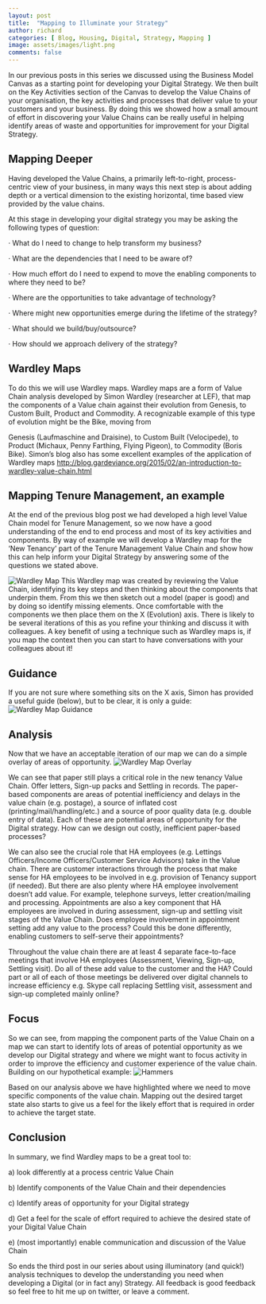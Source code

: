 ```yaml
---
layout: post
title:  "Mapping to Illuminate your Strategy"
author: richard
categories: [ Blog, Housing, Digital, Strategy, Mapping ]
image: assets/images/light.png
comments: false
---
```


In our previous posts in this series we discussed using the Business Model Canvas as a starting point for developing your Digital Strategy. We then built on the Key Activities section of the Canvas to develop the Value Chains of your organisation, the key activities and processes that deliver value to your customers and your business. By doing this we showed how a small amount of effort in discovering your Value Chains can be really useful in helping identify areas of waste and opportunities for improvement for your Digital Strategy.

## Mapping Deeper
Having developed the Value Chains, a primarily left-to-right, process-centric view of your business, in many ways this next step is about adding depth or a vertical dimension to the existing horizontal, time based view provided by the value chains.

At this stage in developing your digital strategy you may be asking the following types of question:

· What do I need to change to help transform my business?

· What are the dependencies that I need to be aware of?

· How much effort do I need to expend to move the enabling components to where they need to be?

· Where are the opportunities to take advantage of technology?

· Where might new opportunities emerge during the lifetime of the strategy?

· What should we build/buy/outsource?

· How should we approach delivery of the strategy?

## Wardley Maps
To do this we will use Wardley maps. Wardley maps are a form of Value Chain analysis developed by Simon Wardley (researcher at LEF), that map the components of a Value chain against their evolution from Genesis, to Custom Built, Product and Commodity. A recognizable example of this type of evolution might be the Bike, moving from

Genesis (Laufmaschine and Draisine), to Custom Built (Velocipede), to Product (Michaux, Penny Farthing, Flying Pigeon), to Commodity (Boris Bike). Simon’s blog also has some excellent examples of the application of Wardley maps http://blog.gardeviance.org/2015/02/an-introduction-to-wardley-value-chain.html

## Mapping Tenure Management, an example
At the end of the previous blog post we had developed a high level Value Chain model for Tenure Management, so we now have a good understanding of the end to end process and most of its key activities and components. By way of example we will develop a Wardley map for the ‘New Tenancy’ part of the Tenure Management Value Chain and show how this can help inform your Digital Strategy by answering some of the questions we stated above.

![Wardley Map](/assets/images/wardleytenuremap.png)
This Wardley map was created by reviewing the Value Chain, identifying its key steps and then thinking about the components that underpin them. From this we then sketch out a model (paper is good) and by doing so identify missing elements. Once comfortable with the components we then place them on the X (Evolution) axis. There is likely to be several iterations of this as you refine your thinking and discuss it with colleagues. A key benefit of using a technique such as Wardley maps is, if you map the context then you can start to have conversations with your colleagues about it!

## Guidance
If you are not sure where something sits on the X axis, Simon has provided a useful guide (below), but to be clear, it is only a guide:
![Wardley Map Guidance](/assets/images/guidance.png)

## Analysis
Now that we have an acceptable iteration of our map we can do a simple overlay of areas of opportunity.
![Wardley Map Overlay](/assets/images/wardleymaptenureoverlay.png)

We can see that paper still plays a critical role in the new tenancy Value Chain. Offer letters, Sign-up packs and Settling in records. The paper-based components are areas of potential inefficiency and delays in the value chain (e.g. postage), a source of inflated cost (printing/mail/handling/etc.) and a source of poor quality data (e.g. double entry of data). Each of these are potential areas of opportunity for the Digital strategy. How can we design out costly, inefficient paper-based processes?

We can also see the crucial role that HA employees (e.g. Lettings Officers/Income Officers/Customer Service Advisors) take in the Value chain. There are customer interactions through the process that make sense for HA employees to be involved in e.g. provision of Tenancy support (if needed). But there are also plenty where HA employee involvement doesn’t add value. For example, telephone surveys, letter creation/mailing and processing. Appointments are also a key component that HA employees are involved in during assessment, sign-up and settling visit stages of the Value Chain. Does employee involvement in appointment setting add any value to the process? Could this be done differently, enabling customers to self-serve their appointments?

Throughout the value chain there are at least 4 separate face-to-face meetings that involve HA employees (Assessment, Viewing, Sign-up, Settling visit). Do all of these add value to the customer and the HA? Could part or all of each of those meetings be delivered over digital channels to increase efficiency e.g. Skype call replacing Settling visit, assessment and sign-up completed mainly online?

## Focus
So we can see, from mapping the component parts of the Value Chain on a map we can start to identify lots of areas of potential opportunity as we develop our Digital strategy and where we might want to focus activity in order to improve the efficiency and customer experience of the value chain. Building on our hypothetical example:
![Hammers](/assets/images/wardleymapfocus.png)

Based on our analysis above we have highlighted where we need to move specific components of the value chain. Mapping out the desired target state also starts to give us a feel for the likely effort that is required in order to achieve the target state.

## Conclusion
In summary, we find Wardley maps to be a great tool to:

a) look differently at a process centric Value Chain

b) Identify components of the Value Chain and their dependencies

c) Identify areas of opportunity for your Digital strategy

d) Get a feel for the scale of effort required to achieve the desired state of your Digital Value Chain

e) (most importantly) enable communication and discussion of the Value Chain

So ends the third post in our series about using illuminatory (and quick!) analysis techniques to develop the understanding you need when developing a Digital (or in fact any) Strategy. All feedback is good feedback so feel free to hit me up on twitter, or leave a comment.
